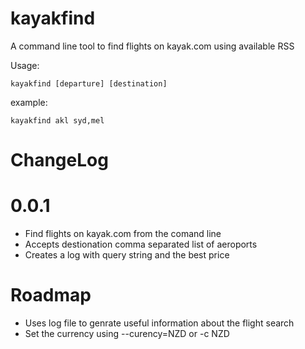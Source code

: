 kayakfind
=========

A command line tool to find flights on kayak.com using available RSS

Usage:

```
kayakfind [departure] [destination]
```

example:

```
kayakfind akl syd,mel
```

ChangeLog
========

0.0.1
=======
* Find flights on kayak.com from the comand line
* Accepts destionation comma separated list of aeroports
* Creates a log with query string and the best price 

Roadmap
=======
* Uses log file to genrate useful information about the flight search
* Set the currency using --curency=NZD or -c NZD
